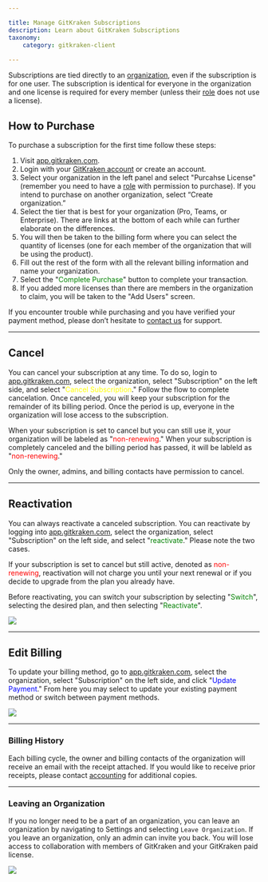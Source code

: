 ```yaml
---

title: Manage GitKraken Subscriptions
description: Learn about GitKraken Subscriptions
taxonomy:
    category: gitkraken-client
    
---
```


Subscriptions are tied directly to an [organization](/gitkraken-client/gitkraken-organization/), even if the subscription is for one user. The subscription is identical for everyone in the organization and one license is required for every member (unless their [role](/gitkraken-client/gitkraken-organization/#roles) does not use a license).

## How to Purchase
To purchase a subscription for the first time follow these steps:
1. Visit [app.gitkraken.com](https://app.gitkraken.com/).
2. Login with your [GitKraken account](/gitkraken-client/gitkraken-account/) or create an account.
3. Select your organization in the left panel and select "Purcahse License" (remember you need to have a [role](/gitkraken-client/gitkraken-organization/#roles) with permission to purchase). If you intend to purchase on another organization, select “Create organization.”
4. Select the tier that is best for your organization (Pro, Teams, or Enterprise). There are links at the bottom of each while can further elaborate on the differences.
5. You will then be taken to the billing form where you can select the quantity of licenses (one for each member of the organization that will be using the product).
6. Fill out the rest of the form with all the relevant billing information and name your organization.
7. Select the "<span style='color: green;'>Complete Purchase</span>" button to complete your transaction.
8. If you added more licenses than there are members in the organization to claim, you will be taken to the "Add Users" screen.

<div class='callout callout--basic'>
   	<p>If you encounter trouble while purchasing and you have verified your payment method, please don’t hesitate to <a href="https://www.gitkraken.com/billing-issues">contact us</a> for support.</p>
</div>

***

## Cancel

You can cancel your subscription at any time. To do so, login to [app.gitkraken.com](https://app.gitkraken.com/), select the organization, select "Subscription" on the left side, and select "<span style='color: yellow;'>Cancel Subscription</span>." Follow the flow to complete cancelation. Once canceled, you will keep your subscription for the remainder of its billing period. Once the period is up, everyone in the organization will lose access to the subscription.

When your subscription is set to cancel but you can still use it, your organization will be labeled as "<span style='color: red;'>non-renewing</span>." When your subscription is completely canceled and the billing period has passed, it will be lableld as "<span style='color: red;'>non-renewing</span>."

<div class='callout callout--basic'>
   	<p>Only the owner, admins, and billing contacts have permission to cancel.</p>
</div>

***

## Reactivation

You can always reactivate a canceled subscription. You can reactivate by logging into [app.gitkraken.com](https://app.gitkraken.com/), select the organization, select "Subscription" on the left side, and select "<span style='color: green;'>reactivate</span>." Please note the two cases.

If your subscription is set to cancel but still active, denoted as <span style='color: red;'>non-renewing</span>, reactivation will not charge you until your next renewal or if you decide to upgrade from the plan you already have.

Before reactivating, you can switch your subscription by selecting "<span style='color: green;'>Switch</span>", selecting the desired plan, and then selecting "<span style='color: green;'>Reactivate</span>".

<img src="/wp-content/uploads/gk-switch-and-reactivate.gif" class="img-responsive center img-bordered">

***

## Edit Billing

To update your billing method, go to [app.gitkraken.com](https://app.gitkraken.com/), select the organization, select "Subscription" on the left side, and click "<span style='color: blue;'>Update Payment</span>." From here you may select to update your existing payment method or switch between payment methods.

<img src="/wp-content/uploads/subscriptions.png" class="img-responsive center img-bordered">

***

### Billing History

Each billing cycle, the owner and billing contacts of the organization will receive an email with the receipt attached. If you would like to receive prior receipts, please contact [accounting](https://www.gitkraken.com/billing-issues) for additional copies.

***

### Leaving an Organization

If you no longer need to be a part of an organization, you can leave an organization by navigating to Settings and selecting `Leave Organization`. If you leave an organization, only an admin can invite you back. You will lose access to collaboration with members of GitKraken and your GitKraken paid license.

<img src="/wp-content/uploads/gk-leave-organization.png" class="img-responsive center img-bordered">
